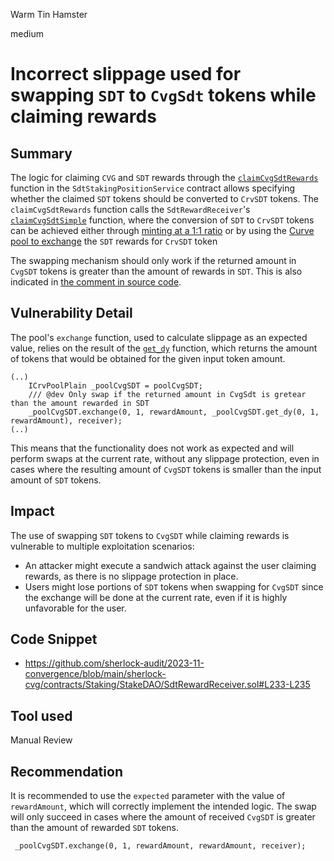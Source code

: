 Warm Tin Hamster

medium

# Incorrect slippage used for swapping `SDT` to `CvgSdt` tokens while claiming rewards

## Summary

The logic for claiming `CVG` and `SDT` rewards through the [`claimCvgSdtRewards`](https://github.com/sherlock-audit/2023-11-convergence/blob/main/sherlock-cvg/contracts/Staking/StakeDAO/SdtStakingPositionService.sol#L396-L402) function in the `SdtStakingPositionService` contract allows specifying whether the claimed `SDT` tokens should be converted to `CrvSDT` tokens. The `claimCvgSdtRewards` function calls the `SdtRewardReceiver`'s [`claimCvgSdtSimple`](https://github.com/sherlock-audit/2023-11-convergence/blob/main/sherlock-cvg/contracts/Staking/StakeDAO/SdtStakingPositionService.sol#L399) function, where the conversion of `SDT` to `CrvSDT` tokens can be achieved either through [minting at a 1:1 ratio](https://github.com/sherlock-audit/2023-11-convergence/blob/main/sherlock-cvg/contracts/Staking/StakeDAO/SdtRewardReceiver.sol#L231) or by using the [Curve pool to exchange](https://github.com/sherlock-audit/2023-11-convergence/blob/main/sherlock-cvg/contracts/Staking/StakeDAO/SdtRewardReceiver.sol#L233-L235) the `SDT` rewards for `CrvSDT` token

The swapping mechanism should only work if the returned amount in `CvgSDT` tokens is greater than the amount of rewards in `SDT`. This is also indicated in [the comment in source code](https://github.com/sherlock-audit/2023-11-convergence/blob/main/sherlock-cvg/contracts/Staking/StakeDAO/SdtRewardReceiver.sol#L234). 

## Vulnerability Detail

The pool's `exchange` function, used to calculate slippage as an expected value, relies on the result of the [`get_dy`](https://github.com/sherlock-audit/2023-11-convergence/blob/main/sherlock-cvg/contracts/Staking/StakeDAO/SdtRewardReceiver.sol#L235) function, which returns the amount of tokens that would be obtained for the given input token amount.

```solidity
(..)
    ICrvPoolPlain _poolCvgSDT = poolCvgSDT;
    /// @dev Only swap if the returned amount in CvgSdt is gretear than the amount rewarded in SDT
    _poolCvgSDT.exchange(0, 1, rewardAmount, _poolCvgSDT.get_dy(0, 1, rewardAmount), receiver);
(..)
```

This means that the functionality does not work as expected and will perform swaps at the current rate, without any slippage protection, even in cases where the resulting amount of `CvgSDT` tokens is smaller than the input amount of `SDT` tokens.

## Impact

The use of swapping `SDT` tokens to `CvgSDT` while claiming rewards is vulnerable to multiple exploitation scenarios:
- An attacker might execute a sandwich attack against the user claiming rewards, as there is no slippage protection in place.
- Users might lose portions of `SDT` tokens when swapping for `CvgSDT` since the exchange will be done at the current rate, even if it is highly unfavorable for the user.

## Code Snippet

- https://github.com/sherlock-audit/2023-11-convergence/blob/main/sherlock-cvg/contracts/Staking/StakeDAO/SdtRewardReceiver.sol#L233-L235

## Tool used

Manual Review

## Recommendation

It is recommended to use the `expected` parameter with the value of `rewardAmount`, which will correctly implement the intended logic. The swap will only succeed in cases where the amount of received `CvgSDT` is greater than the amount of rewarded `SDT` tokens.

```solidity
 _poolCvgSDT.exchange(0, 1, rewardAmount, rewardAmount, receiver);
```
